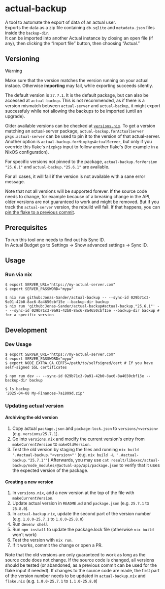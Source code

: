 # actual-backup

A tool to automate the export of data of an actual user.  
Exports the data as a zip file containing `db.sqlite` and `metadata.json` files inside the `backup-dir`.  
It can be imported into another Actual instance by closing an open file (if any), then clicking the “Import file” button, then choosing “Actual.” 

## Versioning

> [!WARNING]  
> Make sure that the version matches the version running on your actual instace.
> Otherwise **importing** may fail, while exporting succeeds silently.

The default version is `27.7.1`.
It is the default package, but can also be accessed at `actual-backup`.
This is not recommended, as if there is a version mismatch between `actual-server` and `actual-backup`,
it might export successfuly while not allowing the backups to be imported (until an upgrade).

Older available versions can be checked at [`versions.nix`](./versions.nix).
To get a version matching an actual-server package,
`actual-backup.forActualServer pkgs.actual-server`
can be used to pin it to the version of that actual-server.
Another option is `actual-backup.forNixpkgsActualServer`,
but only if you override this flake's `nixpkgs` input to follow another flake's
(for example in a NixOS configuration).

For specific versions not pinned to the package,
`actual-backup.forVersion "25.6.1"`
and `actual-backup."25.6.1"`
are available.

For all cases, it will fail if the version is not available with a sane error message.

Note that not all versions will be supported forever.
If the source code needs to change,
for example because of a breaking change in the API,
older versions are not guaranteed to work and might be removed.
But if you track the `actual-server` version, the rebuild will fail.
If that happens, you can 
[pin the flake to a previous commit](https://nix.dev/manual/nix/2.28/command-ref/new-cli/nix3-flake.html#examples).

 ## Prerequisites
To run this tool one needs to find out his Sync ID.  
In Actual Budget go to Settings → Show advanced settings → Sync ID.

## Usage

### Run via nix
```
$ export SERVER_URL="https://my-actual-server.com"
$ export SERVER_PASSWORD="mypw"

$ nix run github:Jonas-Sander/actual-backup -- --sync-id 029b71c3-9a91-42b0-8ac6-8a4650cbf15e --backup-dir backup
$ nix run 'github:Jonas-Sander/actual-backup#actual-backup."25.6.1"' -- --sync-id 029b71c3-9a91-42b0-8ac6-8a4650cbf15e --backup-dir backup # for a specific version
```

## Development

### Dev Usage
```shell
$ export SERVER_URL="https://my-actual-server.com"
$ export SERVER_PASSWORD="mypw"
$ export NODE_EXTRA_CA_CERTS=/path/to/selfsigned/cert # If you have self-signed SSL certificates

$ npm run dev -- --sync-id 029b71c3-9a91-42b0-8ac6-8a4650cbf15e --backup-dir backup

$ ls backup
'2025-04-08 My-Finances-7a1809d.zip'
```

### Updating actual version

#### Archiving the old version
1. Copy actual `package.json` and `package-lock.json` to `versions/<version>` (e.g. `versions/25.7.1`).
2. Go into `versions.nix` and modify the current version's entry from `makeCurrentVersion` to `makeOldVersion`.
3. Test the old version by staging the files and running `nix build '.#actual-backup."<version>"'` (e.g. `nix build -L '.#actual-backup."25.7.1"'`)
  Afterwards, you may use `cat result/libexec/actual-backup/node_modules/@actual-app/api/package.json` to verify that it uses the expected version of the package.

#### Creating a new version
1. In `versions.nix`, add a new version at the top of the file with `makeCurrentVersion`.
2. Update actual version in `README.md` and `package.json` (e.g. `25.7.1` to `25.8.0`).
3. In `actual-backup.nix`, update the second part of the version number (e.g. `1.0.0-25.7.1` to `1.0.0-25.8.0`)
4. Run `devenv shell`
5. Run `npm install` to update the package.lock file (otherwise `nix build` won't work)
6. Test the version with `nix run`.
7. If it works, commit the change or open a PR.

Note that the old versions are only guaranteed to work as long as the source code does not change.
If the source code is changed, all versions should be tested
(or abandoned, as a previous commit can be used for the flake input if needed).
If changes to the source code are made, the first part of the version number needs to be updated in `actual-backup.nix` and `flake.nix`
(e.g. `1.0.0-25.7.1` to `1.1.0-25.8.0`)
